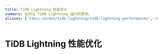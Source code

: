 ```yaml
---
title: TiDB Lightning 性能优化
summary: 如何让 TiDB Lightning 运行的更快。
aliases: ['/docs-cn/dev/tidb-lightning/tidb-lightning-performance/','/docs-cn/dev/reference/tools/tidb-lightning/performance/']
---
```


# TiDB Lightning 性能优化
